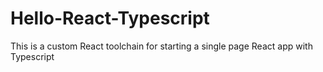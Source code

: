 # Hello-React-Typescript
This is a custom React toolchain for starting a single page React app with Typescript
